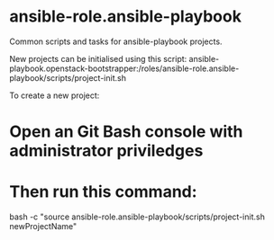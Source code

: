 # ansible-role.ansible-playbook
Common scripts and tasks for ansible-playbook projects.

New projects can be initialised using this script:
  ansible-playbook.openstack-bootstrapper:/roles/ansible-role.ansible-playbook/scripts/project-init.sh

To create a new project:
# Open an Git Bash console with administrator priviledges
# Then run this command:
bash -c "source ansible-role.ansible-playbook/scripts/project-init.sh newProjectName"
